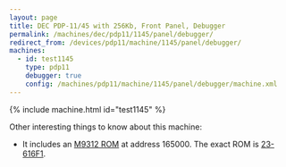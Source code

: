 ```yaml
---
layout: page
title: DEC PDP-11/45 with 256Kb, Front Panel, Debugger
permalink: /machines/dec/pdp11/1145/panel/debugger/
redirect_from: /devices/pdp11/machine/1145/panel/debugger/
machines:
  - id: test1145
    type: pdp11
    debugger: true
    config: /machines/pdp11/machine/1145/panel/debugger/machine.xml
---
```


{% include machine.html id="test1145" %}

Other interesting things to know about this machine:

  - It includes an [M9312 ROM](/machines/dec/pdp11/rom/M9312) at address 165000.  The exact ROM is [23-616F1](/machines/dec/pdp11/rom/M9312/23-616F1.txt).

